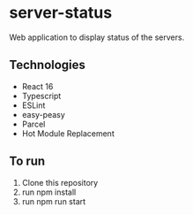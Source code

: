 # server-status
Web application to display status of the servers.

## Technologies

* React 16
* Typescript
* ESLint
* easy-peasy
* Parcel
* Hot Module Replacement

## To run
1. Clone this repository
2. run npm install
3. run npm run start
